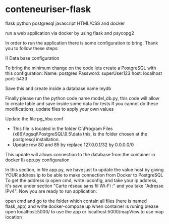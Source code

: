# conteneuriser-flask
flask python postgresql javascript HTML/CSS and docker

run a web application via docker by using flask and psycopg2

In order to run the application there is some configuration to bring. Thank you to follow these steps:

I) Data base configuration

To bring the minimum change on the code lets create a PostgreSQL with this configuration:
    Name: postgres
    Password: superUser123
    host: localhost
    port: 5433
  
Save this and create inside a database name mydb

Finally please run the python code name model_db.py, this code will allow to create table and save inside some data for tests
If you cannot do these modifications, update files to apply your own values

Update the file pg_hba.conf
-	This file is located in the folder C:\Program Files (x86)\pgsql\PostgreSQL\9.5\data this, is the folder chosen at the postgresql    installation.
-	Update row 80 and 85 by replace 127.0.0.1/32 by 0.0.0.0/0

This update will allows connection to the database from the container in docker
II) app.py configuration

In this section, in file app.py, we have just to update the value host by giving YOUR address ip to be able to make connection from Docker to PostgreSQL
To get the address ip open cmd, write ipconfig, and take your ip address, it's save under section "Carte réseau sans fil Wi-Fi :" and you take "Adresse IPv4".
Now you are ready to run application:

open cmd and go to the folder which contain all files (here is named flask_app) and write docker-compose up
when container is runing please open localhost:5000/ to use the app or localhost:5000/mapView to use map location
